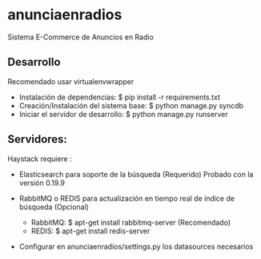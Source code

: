anunciaenradios
===============

Sistema E-Commerce de Anuncios en Radio

## Desarrollo
Recomendado usar virtualenvwrapper

- Instalación de dependencias:
 $ pip install -r requirements.txt
- Creación/Instalación del sistema base:
 $ python manage.py syncdb
- Iniciar el servidor de desarrollo:
 $ python manage.py runserver

## Servidores:  
 Haystack requiere :
 - Elasticsearch para soporte de la búsqueda (Requerido) Probado con la versión 0.19.9
 - RabbitMQ o REDIS para actualización en tiempo real de índice de búsqueda (Opcional)
   - RabbitMQ: $ apt-get install rabbitmq-server (Recomendado)
   - REDIS: $ apt-get install redis-server

  - Configurar en anunciaenradios/settings.py los datasources necesarios
